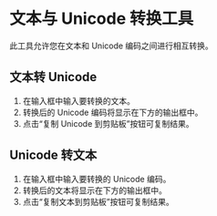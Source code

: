 # 文本与 Unicode 转换工具

此工具允许您在文本和 Unicode 编码之间进行相互转换。

## 文本转 Unicode
1. 在输入框中输入要转换的文本。
2. 转换后的 Unicode 编码将显示在下方的输出框中。
3. 点击“复制 Unicode 到剪贴板”按钮可复制结果。

## Unicode 转文本
1. 在输入框中输入要转换的 Unicode 编码。
2. 转换后的文本将显示在下方的输出框中。
3. 点击“复制文本到剪贴板”按钮可复制结果。